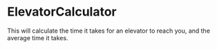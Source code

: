 # ElevatorCalculator
This will calculate the time it takes for an elevator to reach you, and the average time it takes. 
